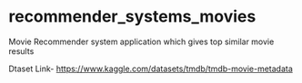# recommender_systems_movies
Movie Recommender system application which gives top similar movie results

Dtaset Link- https://www.kaggle.com/datasets/tmdb/tmdb-movie-metadata

